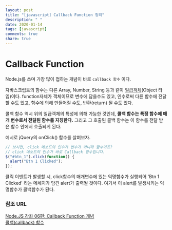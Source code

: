 ```yaml
---
layout: post
title: "[javascript] Callback Function 정리"
description: " "
date: 2020-01-14
tags: [javascript]
comments: true
share: true
---
```


# Callback Function

Node.js를 쓰며 가장 많이 접하는 개념이 바로 `callback 함수` 이다.

자바스크립트의 함수는 다른 Array, Number, String 등과 같이 [일급객체](https://github.com/Shinye/TIL/blob/master/JavaScript/aboutFunction.md)(Object 타입)이다. function자체가 객체이므로 변수에 담을수도 있고, 인수로써 다른 함수에 전달할 수도 있고, 함수에 의해 만들어질 수도, 반환(return) 될 수도 있다.

콜백 함수 역시 위의 일급객체의 특성에 의해 가능한 것인데, **콜백 함수는 특정 함수에 매개 변수로서 전달된 함수를 지칭한다.** 그리고 그 호출된 콜백 함수는 이 함수를 전달 받은 함수 안에서 호출되게 된다.



예시로 jQuery의 onClick() 함수를 살펴보자.

```javascript
// 보시면, click 메소드의 인수가 변수가 아니라 함수이죠?
// click 메소드의 인수가 바로 Callback 함수입니다.
$("#btn_1").click(function() {
  alert("Btn 1 Clicked");
});
```

클릭 이벤트가 발생할 시, click함수의 매개변수에 있는 익명함수가 실행되어 'Btn 1 Clicked' 라는 메세지가 담긴 alert가 출력될 것이다. 여기서 이 alert를 발생시키는 익명함수가 콜백함수가 된다.



### 참조 URL

[Node.JS 강좌 06편: Callback Function 개념](https://velopert.com/255)<br>[콜백(callback) 함수](https://opentutorials.org/course/2136/11861)

